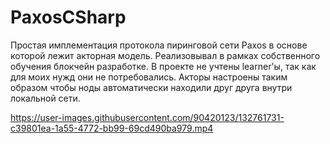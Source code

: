 # PaxosCSharp
Простая имплементация протокола пиринговой сети Paxos в основе которой лежит акторная модель.
Реализовывал в рамках собственного обучения блокчейн разработке.
В проекте не учтены learner'ы, так как для моих нужд они не потребовались.
Акторы настроены таким образом чтобы ноды автоматически находили друг друга внутри локальной сети.

https://user-images.githubusercontent.com/90420123/132761731-c39801ea-1a55-4772-bb99-69cd490ba979.mp4



